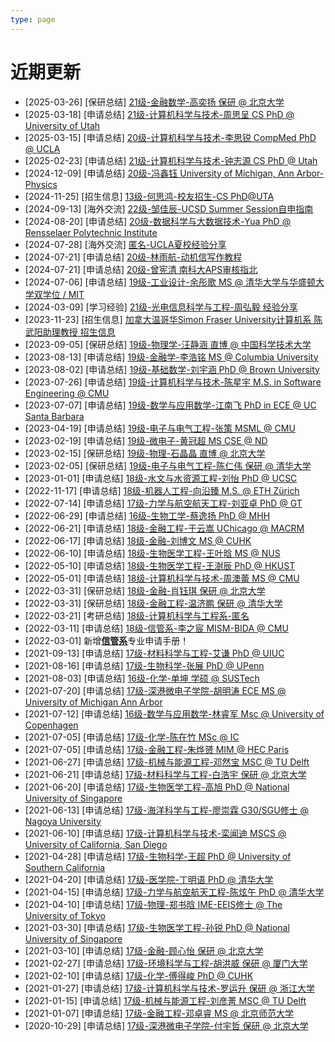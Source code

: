 ```yaml
---
type: page
---
```


# 近期更新

- [2025-03-26] [保研总结] [21级-金融数学-高奕扬 保研 @ 北京大学](grad-application/math/financial-mathematics/[CN]-21-gaoyiyang)
- [2025-03-18] [申请总结] [21级-计算机科学与技术-周思呈 CS PhD @ University of Utah](grad-application/computer-science-and-engineering/[US]-21-zhousicheng)
- [2025-03-15] [申请总结] [20级-计算机科学与技术-李思锐 CompMed PhD @ UCLA](grad-application/computer-science-and-engineering/[US]-20-lisirui)
- [2025-02-23] [申请总结] [21级-计算机科学与技术-钟志源 CS PhD @ Utah](grad-application/computer-science-and-engineering/[US]-21-zhongzhiyuan)
- [2024-12-09] [申请总结] [20级-冯鑫钰 University of Michigan, Ann Arbor-Physics](grad-application/physics/physics/[US]-20-fengxinyu)
- [2024-11-25] [招生信息] [13级-何思鸿-校友招生-CS PhD@UTA](招生信息/13级-何思鸿-校友招生-CS%20PhD@UTA)
- [2024-09-13] [海外交流] [22级-邹佳辰-UCSD Summer Session自申指南](oversea-program/summer-school/ucsd_summer_session_guide)
- [2024-08-20] [申请总结] [20级-数据科学与大数据技术-Yua PhD @ Rensselaer Polytechnic Institute](grad-application/math/statistics/[US]-20-yua)
- [2024-07-28] [海外交流] [匿名-UCLA夏校经验分享](oversea-program/summer-school/ucla_summer_session_recommendation)
- [2024-07-21] [申请总结] [20级-林雨航-动机信写作教程](<grad-application/computer-science-and-engineering/(ML)-20-linyuhang>)
- [2024-07-21] [申请总结] [20级-曾宪清 南科大APS审核指北](<grad-application/computer-science-and-engineering/(APS)-20-zengxianqing>)
- [2024-07-06] [申请总结] [19级-工业设计-余彤歌 MS @ 清华大学与华盛顿大学双学位 / MIT](grad-application/sdim/design-focus/[CN]-19-yutongge)
- [2024-03-09] [学习经验] [21级-光电信息科学与工程-周弘毅 经验分享](英语学习/日常学习/经验分享-21-周弘毅)
- [2023-11-23] [招生信息] [加拿大温哥华Simon Fraser University计算机系 陈武阳助理教授 招生信息](招生信息/加拿大温哥华SimonFraserUniversity计算机系陈武阳助理教授招生信息)
- [2023-09-05] \[保研总结\] [19级-物理学-汪静涵 直博 @ 中国科学技术大学](grad-application/physics/physics/[CN]-19-wangjinghan)
- [2023-08-13] \[申请总结\] [19级-金融学-李浩铭 MS @ Columbia University](grad-application/finance/finance/[US]-19-lihaoming)
- [2023-08-02] \[申请总结\] [19级-基础数学-刘宇涵 PhD @ Brown University](grad-application/math/basic-mathematics/[US]-19-liuyuhan)
- [2023-07-26] \[申请总结] [19级-计算机科学与技术-陈星宇 M.S. in Software Engineering @ CMU](grad-application/computer-science-and-engineering/[US]-19-chenxingyu)
- [2023-07-07] \[申请总结] [19级-数学与应用数学-江南飞 PhD in ECE @ UC Santa Barbara](grad-application/math/applied-mathematics/[US]-19-jiangnanfei)
- [2023-04-19] \[申请总结] [19级-电子与电气工程-张策 MSML @ CMU](grad-application/electronic-and-electrical-engineering/communication-engineering/[US]-19-zhangce)
- [2023-02-19] \[申请总结\] [19级-微电子-黄冠超 MS CSE @ ND](grad-application/microelectronics/[US]-19-huangguanchao)
- [2023-02-15] [保研总结] [19级-物理-石晶晶 直博 @ 北京大学](grad-application/physics/physics/[CN]-19-shijingjing)
- [2023-02-05] [保研总结] [19级-电子与电气工程-陈仁伟 保研 @ 清华大学](grad-application/microelectronics/[CN]-19-chenrenwei)
- [2023-01-01] [申请总结] [18级-水文与水资源工程-刘怡 PhD @ UCSC](grad-application/environmental-science-and-engineering/hydrology-and-water-resources-engineerin/[US]-18-liuyi)
- [2022-11-17] [申请总结] [18级-机器人工程-向沿臻 M.S. @ ETH Zürich](grad-application/mechanical-and-energy-engineering/[CH]-18-xiangyanzhen)
- [2022-07-14] [申请总结] [17级-力学与航空航天工程-刘亚卓 PhD @ GT](grad-application/mechanics-and-aerospace-engineering/[US]-17-liuyazhuo)
- [2022-06-29] [申请总结] [16级-生物工学-蔡逸扬 PhD @ MHH](grad-application/biology/biotechnology/[GER]-16-caiyiyang)
- [2022-06-21] [申请总结] [18级-金融工程-于云嵩 UChicago @ MACRM](grad-application/finance/financial-engineering/[US]-18-yuyunsong)
- [2022-06-17] [申请总结] [18级-金融-刘博文 MS @ CUHK](grad-application/finance/finance/[HK]-18-liubowen)
- [2022-06-10] [申请总结] [18级-生物医学工程-王叶晗 MS @ NUS](grad-application/biomedical-engineering/[SG]-18-wangyehan)
- [2022-05-10] [申请总结] [18级-生物医学工程-王澍辰 PhD @ HKUST](grad-application/biomedical-engineering/[HK]-18-wangshuchen)
- [2022-05-01] [申请总结] [18级-计算机科学与技术-周澳蕾 MS @ CMU](grad-application/computer-science-and-engineering/[US]-18-zhouaolei)
- [2022-03-31] [保研总结] [18级-金融-肖钰琪 保研 @ 北京大学](grad-application/finance/finance/[CN]-18-xiaoyuqi)
- [2022-03-31] [保研总结] [18级-金融工程-温济鹏 保研 @ 清华大学](grad-application/finance/financial-engineering/[CN]-18-wenjipeng)
- [2022-03-21] [考研总结] [18级-计算机科学与工程系-匿名](grad-application/computer-science-and-engineering/[CN]-18-anonymous)
- [2022-03-11] [申请总结] [18级-信管系-李之宸 MISM-BIDA @ CMU](grad-application/information-systems-and-management-engineering/big-data-management-and-applications/[US]-18-lizhichen)
- [2022-03-01] 新增[**信管系**](grad-application/information-systems-and-management-engineering/)专业申请手册！
- [2021-09-13] [申请总结] [17级-材料科学与工程-艾谦 PhD @ UIUC](grad-application/materials-science-and-engineering/[US]-17-aiqian)
- [2021-08-16] [申请总结] [17级-生物科学-张展 PhD @ UPenn](grad-application/biology/bioscience/[US]-17-zhangzhan)
- [2021-08-03] [申请总结] [16级-化学-单坤 学硕 @ SUSTech](grad-application/chemistry/[CN]-16-ShanKun)
- [2021-07-20] [申请总结] [17级-深港微电子学院-胡明涛 ECE MS @ University of Michigan Ann Arbor](grad-application/microelectronics/[US]-17-humingtao)
- [2021-07-12] [申请总结] [16级-数学与应用数学-林睿军 Msc @ University of Copenhagen](grad-application/math/applied-mathematics/[DNK]-16-linruijun)
- [2021-07-05] [申请总结] [17级-化学-陈在竹 MSc @ IC](grad-application/chemistry/[UK]-17-chenzaizhu)
- [2021-07-05] [申请总结] [17级-金融工程-朱烨赟 MIM @ HEC Paris](grad-application/finance/financial-engineering/[FR]-17-zhuyeyun)
- [2021-06-27] [申请总结] [17级-机械与能源工程-邓然宝 MSC @ TU Delft](grad-application/mechanical-and-energy-engineering/[NL]-17-dengranbao)
- [2021-06-21] [申请总结] [17级-材料科学与工程-白浩宇 保研 @ 北京大学](grad-application/materials-science-and-engineering/[CN]-17-baihaoyu)
- [2021-06-20] [申请总结] [17级-生物医学工程-高旭 PhD @ National University of Singapore](grad-application/biomedical-engineering/[SG]-17-gaoxu)
- [2021-06-13] [申请总结] [17级-海洋科学与工程-廖崇霖 G30/SGU修士 @ Nagoya University](grad-application/marine-science-and-engineering/[JP]-17-liaochonglin)
- [2021-06-10] [申请总结] [17级-计算机科学与技术-栾闻迪 MSCS @ University of California, San Diego](grad-application/computer-science-and-engineering/[US]-17-luanwendi)
- [2021-04-28] [申请总结] [17级-生物科学-王超 PhD @ University of Southern California](grad-application/biology/bioscience/[US]-17-wangchao)
- [2021-04-20] [申请总结] [17级-医学院-丁明语 PhD @ 清华大学](grad-application/medicine/[CN]-17-dingmingyu)
- [2021-04-15] [申请总结] [17级-力学与航空航天工程-陈炫午 PhD @ 清华大学](grad-application/mechanics-and-aerospace-engineering/[CN]-17-chenxuanwu)
- [2021-04-10] [申请总结] [17级-物理-郑书晗 IME-EEIS修士 @ The University of Tokyo](grad-application/physics/physics/[JP]-17-zhengshuhan)
- [2021-03-30] [申请总结] [17级-生物医学工程-孙锐 PhD @ National University of Singapore](grad-application/biomedical-engineering/[SG]-17-sunrui)
- [2021-03-10] [申请总结] [17级-金融-顾心怡 保研 @ 北京大学](grad-application/finance/finance/[CN]-17-guxinyi)
- [2021-02-27] [申请总结] [17级-环境科学与工程-胡洪威 保研 @ 厦门大学 ](grad-application/environmental-science-and-engineering/environmental-science-and-engineering/[CN]-17-huhongwei)
- [2021-02-10] [申请总结] [17级-化学-傅得峻 PhD @ CUHK](grad-application/chemistry/[HK]-17-fudejun)
- [2021-01-27] [申请总结] [17级-计算机科学与技术-罗运升 保研 @ 浙江大学](grad-application/computer-science-and-engineering/[CN]-17-luoyunsheng)
- [2021-01-15] [申请总结] [17级-机械与能源工程-刘彦菁 MSC @ TU Delft](grad-application/mechanical-and-energy-engineering/[NL]-17-liuyanjing)
- [2021-01-07] [申请总结] [17级-金融工程-邓卓睿 MS @ 北京师范大学](grad-application/finance/financial-engineering/[CN]-17-dengzhuorui)
- [2020-10-29] [申请总结] [17级-深港微电子学院-付宇哲 保研 @ 北京大学](grad-application/microelectronics/[CN]-17-fuyuzhe)

